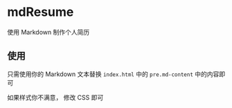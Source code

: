 # mdResume

使用 Markdown 制作个人简历

## 使用  

只需使用你的 Markdown 文本替换 `index.html` 中的 `pre.md-content` 中的内容即可  

如果样式你不满意， 修改 CSS 即可
